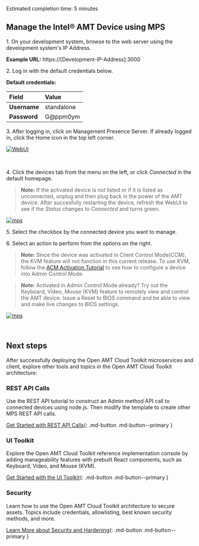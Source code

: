Estimated completion time: 5 minutes

## Manage the Intel&reg; AMT Device using MPS

1\. On your development system, browse to the web server using the development system's IP Address.
	
**Example URL:** https://[Development-IP-Address]:3000

2\. Log in with the default credentials below.

**Default credentials:**

| Field       |  Value    |
| :----------- | :-------------- |
| **Username**| standalone |
| **Password**| G@ppm0ym |

3\. After logging in, click on Management Presence Server. If already logged in, click the Home icon in the top left corner.

[![WebUI](../assets/images/WebUI_HomeMPS.png)](../assets/images/WebUI_HomeMPS.png)

<br>

4\. Click the devices tab from the menu on the left, or click *Connected* in the default homepage.

>**Note:** If the activated device is not listed or if it is listed as unconnected, unplug and then plug back in the power of the AMT device. After succesfully restarting the device, refresh the WebUI to see if the *Status* changes to *Connected* and turns green.

[![mps](../assets/images/MPS_ConnectedDevice.png)](../assets/images/MPS_ConnectedDevice.png)

5\. Select the checkbox by the connected device you want to manage.

6\. Select an action to perform from the options on the right.

>**Note:** Since the device was activated in Client Control Mode(CCM), the KVM feature will not function in this current release. To use KVM, follow the [ACM Activation Tutorial](createProfileACM.md) to see how to configure a device into Admin Control Mode.

>**Note:** Activated in Admin Control Mode already? Try out the Keyboard, Video, Mouse (KVM) feature to remotely view and control the AMT device.  Issue a Reset to BIOS command and be able to view and make live changes to BIOS settings.

[![mps](../assets/images/MPS_ManageDevice.png)](../assets/images/MPS_ManageDevice.png)

<br>

## Next steps

After successfully deploying the Open AMT Cloud Toolkit microservices and client, explore other tools and topics in the Open AMT Cloud Toolkit architecture:

### REST API Calls
Use the REST API tutorial to construct an Admin method API call to connected devices using node.js. Then modify the template to create other MPS REST API calls. 

[Get Started with REST API Calls](../Tutorials/apiTutorial.md){: .md-button .md-button--primary }

### UI Toolkit
Explore the Open AMT Cloud Toolkit reference implementation console by adding manageability features with prebuilt React components, such as Keyboard, Video, and Mouse (KVM).

[Get Started with the UI Toolkit](../Tutorials/uitoolkit.md){: .md-button .md-button--primary }

### Security
Learn how to use the Open AMT Cloud Toolkit architecture to secure assets. Topics include credentials, allowlisting, best known security methods, and more.

[Learn More about Security and Hardening](../Microservices/MPS/securityMPS.md){: .md-button .md-button--primary }


